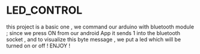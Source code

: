 # LED_CONTROL

this project is a basic one , we command our arduino with bluetooth module ; since we press ON from our android App it sends 1 into the bluetooth socket ,
and to visualize this byte message , we put a led which will be turned on or off !
ENJOY !
